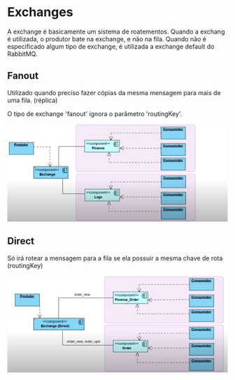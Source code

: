 # Exchanges

A exchange é basicamente um sistema de roatementos.
Quando a exchang é utilizada, o produtor bate na exchange, e não na fila.
Quando não é especificado algum tipo de exchange, é utilizada a exchange default do RabbitMQ.

## Fanout

Utilizado quando preciso fazer cópias da mesma mensagem para mais de uma fila. (réplica)

O tipo de exchange 'fanout' ignora o parâmetro 'routingKey'.

![img_2.png](img_2.png)

## Direct

Só irá rotear a mensagem para a fila se ela possuir a mesma chave de rota (routingKey)

![img_7.png](img_7.png)